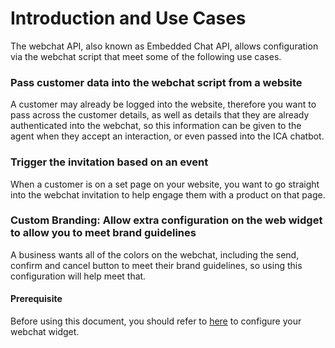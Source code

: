 # Introduction and Use Cases

The webchat API, also known as Embedded Chat API, allows configuration via the webchat script that meet some of the following use cases. 

### Pass customer data into the webchat script from a website

A customer may already be logged into the website, therefore you want to pass across the customer details, as well as details that they are already authenticated into the webchat, so this information can be given to the agent when they accept an interaction, or even passed into the ICA chatbot.

### Trigger the invitation based on an event

When a customer is on a set page on your website, you want to go straight into the webchat invitation to help engage them with a product on that page.

### Custom Branding: Allow extra configuration on the web widget to allow you to meet brand guidelines

A business wants all of the colors on the webchat, including the send, confirm and cancel button to meet their brand guidelines, so using this configuration will help meet that.

#### Prerequisite

Before using this document, you should refer to [here](https://docs.8x8.com/8x8WebHelp/VCC/configuration-manager-general/content/enhancedchatscript.htm) to configure your webchat widget.

